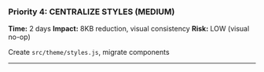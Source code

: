 ### Priority 4: CENTRALIZE STYLES (MEDIUM)

**Time:** 2 days
**Impact:** 8KB reduction, visual consistency
**Risk:** LOW (visual no-op)

Create `src/theme/styles.js`, migrate components

---
